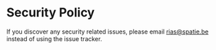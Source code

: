 # Security Policy

If you discover any security related issues, please email rias@spatie.be instead of using the issue tracker.
